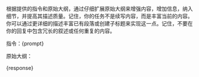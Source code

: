 根据提供的指令和原始大纲，通过仔细扩展原始大纲来增强内容，增加信息，纳入细节，并提高其描述质量。记住，你的任务不是续写内容，而是丰富当前的内容。你可以通过更详细的描述丰富已有段落或创建子标题来实现这一点。记住，不要在你的回复中包含冗长的叙述或任何重复的内容。

指令：{prompt}

原始大纲：

{response}
